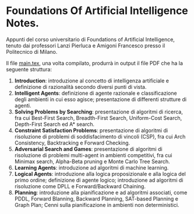 # Foundations Of Artificial Intelligence Notes.
Appunti del corso universitario di Foundations of Artificial Intelligence, tenuto dai professori Lanzi Pierluca e Amigoni Francesco presso il Politecnico di Milano.

Il file [main.tex](./main.tex), una volta compilato, produrrà in output il file PDF che ha la seguente struttura:
1. **Introduction**: introduzione al concetto di intelligenza artificiale e definizione di razionalità secondo diversi punti di vista.
2. **Intelligent Agents**: definizione di agente razionale e classificazione degli ambienti in cui esso agisce; presentazione di differenti strutture di agenti.
3. **Solving Problems by Searching**: presentazione di algoritmi di ricerca, fra cui Best-First Search, Breadth-First Search, Uniform-Cost Search, Depth-First Search ed A* search.
4. **Constraint Satisfaction Problems**: presentazione di algoritmi di risoluzione di problemi di soddisfacimento di vincoli (CSP), fra cui Arch Consistency, Backtracking e Forward Checking.
5. **Adversarial Search and Games**: presentazione di algoritmi di risoluzione di problemi multi-agent in ambienti competitivi, fra cui Minimax search, Alpha-Beta pruning e Monte Carlo Tree Search.
6. **Learning Agents**: introduzione ad algoritmi di machine learning.
7. **Logical Agents**: introduzione alla logica proposizionale e alla logica del primo ordine; definizione di agente logico; introduzione ad algoritmi di risoluzione come DPLL e Forward/Backward Chaining.
8. **Planning**: introduzione alla pianificazione e ad algoritmi associati, come PDDL, Forward Blanning, Backward Planning, SAT-based Planning e Graph Plan; Cenni sulla pianificazione in ambienti non deterministici.
